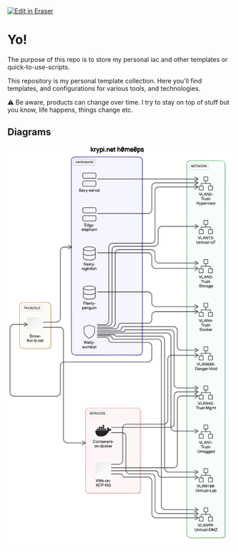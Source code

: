 <p><a target="_blank" href="https://app.eraser.io/workspace/YMRVehyFO5N9ma2nd5OE" id="edit-in-eraser-github-link"><img alt="Edit in Eraser" src="https://firebasestorage.googleapis.com/v0/b/second-petal-295822.appspot.com/o/images%2Fgithub%2FOpen%20in%20Eraser.svg?alt=media&amp;token=968381c8-a7e7-472a-8ed6-4a6626da5501"></a></p>

# Yo!
The purpose of this repo is to store my personal iac and other templates or quick-to-use-scripts.

This repository is my personal template collection. Here you'll find templates, and configurations for various tools, and technologies.

⚠️ Be aware, products can change over time. I try to stay on top of stuff but you know, life happens, things change etc.


<!-- eraser-additional-content -->
## Diagrams
<!-- eraser-additional-files -->
<a href="/eraser.io/README-krypi.net h0me0ps-1.eraserdiagram" data-element-id="SMhrEtWXqt95LJoFAXF3g"><img src="/.eraser/YMRVehyFO5N9ma2nd5OE___X0sJn9MOhPegOp7fnl0MHqOu1LT2___---diagram----f02c13a2fa80e6fcf9a46e8dbf528a66-krypi-net-h0me0ps.png" alt="" data-element-id="SMhrEtWXqt95LJoFAXF3g" /></a>
<!-- end-eraser-additional-files -->
<!-- end-eraser-additional-content -->
<!--- Eraser file: https://app.eraser.io/workspace/YMRVehyFO5N9ma2nd5OE --->